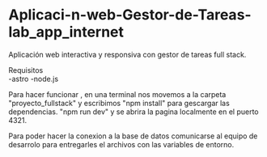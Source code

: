 # Aplicaci-n-web-Gestor-de-Tareas-lab_app_internet
Aplicación web interactiva y responsiva con gestor de tareas full stack.

Requisitos                                
-astro
-node.js  

Para hacer funcionar , en una terminal nos movemos a la carpeta "proyecto_fullstack" y escribimos "npm install" para gescargar las dependencias. "npm run dev" y se abrira la pagina localmente en el puerto 4321.

Para poder hacer la conexion a la base de datos comunicarse al equipo de desarrolo para entregarles el archivos con las variables de entorno.

